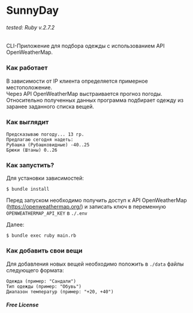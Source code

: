 # SunnyDay

###### tested: Ruby v.2.7.2

CLI-Приложение для подбора одежды с использованием API OpenWeatherMap.

### Как работает

В зависимости от IP клиента определяется примерное местоположение.  
Через API OpenWeatherMap выстраивается прогноз погоды.  
Относительно полученных данных программа подбирает одежду из заранее заданного списка вещей.

### Как выглядит 

    Предсказываю погоду... 13 гр.
    Предлагаю сегодня надеть:
    Рубашка (Рубашковидные) -40..25
    Брюки (Штаны) 0..26

### Как запустить?

Для установки зависимостей:  

```$ bundle install```  

Перед запуском необходимо получить доступ к API OpenWeatherMap (https://openweathermap.org/) и записать ключ в переменную `OPENWEATHERMAP_API_KEY` в `./.env`

Далее:

```$ bundle exec ruby main.rb```

### Как добавить свои вещи

Для добавления новых вещей необходимо положить в `./data` файлы следующего формата:

    Одежда (пример: "Сандали")
    Тип одежды (пример: "Обувь")
    Диапазон температур (пример: "+20, +40")

##### Free License
